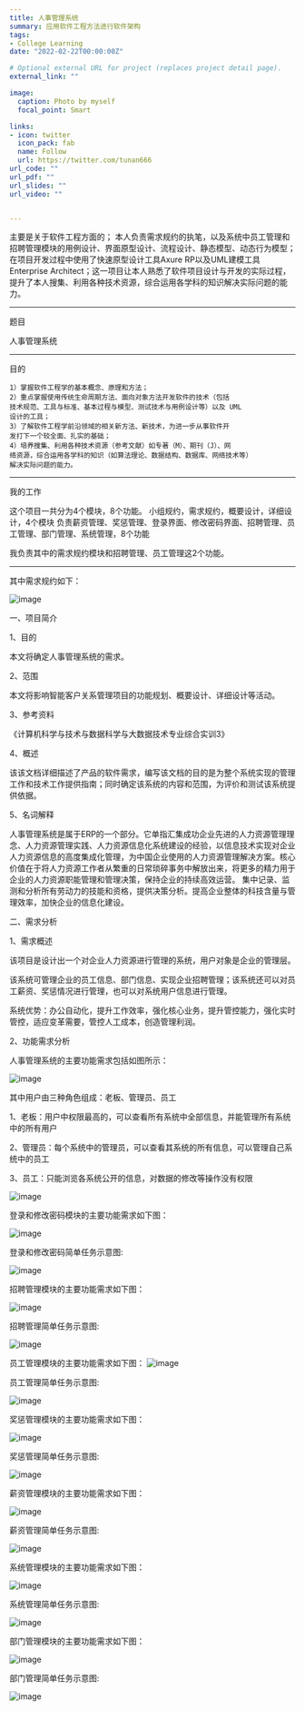 ```yaml
---
title: 人事管理系统
summary: 应用软件工程方法进行软件架构
tags:
- College Learning
date: "2022-02-22T00:00:00Z"

# Optional external URL for project (replaces project detail page).
external_link: ""

image:
  caption: Photo by myself
  focal_point: Smart

links:
- icon: twitter
  icon_pack: fab
  name: Follow
  url: https://twitter.com/tunan666
url_code: ""
url_pdf: ""
url_slides: ""
url_video: ""


---
```

主要是关于软件工程方面的；
本人负责需求规约的执笔，以及系统中员工管理和招聘管理模块的用例设计、界面原型设计、流程设计、静态模型、动态行为模型；
在项目开发过程中使用了快速原型设计工具Axure RP以及UML建模工具Enterprise Architect；这一项目让本人熟悉了软件项目设计与开发的实际过程，提升了本人搜集、利用各种技术资源，综合运用各学科的知识解决实际问题的能力。

---
题目

人事管理系统

---
目的

    1）掌握软件工程学的基本概念、原理和方法；
    2）重点掌握使用传统生命周期方法、面向对象方法开发软件的技术（包括
    技术规范、工具与标准、基本过程与模型、测试技术与用例设计等）以及 UML
    设计的工具； 
    3）了解软件工程学前沿领域的相关新方法、新技术，为进一步从事软件开
    发打下一个较全面、扎实的基础；
    4）培养搜集、利用各种技术资源（参考文献）如专著（M）、期刊（J）、网
    络资源，综合运用各学科的知识（如算法理论、数据结构、数据库、网络技术等）
    解决实际问题的能力。

---
我的工作

这个项目一共分为4个模块，8个功能。
    小组规约，需求规约，概要设计，详细设计，4个模块
    负责薪资管理、奖惩管理、登录界面、修改密码界面、招聘管理、员工管理、部门管理、系统管理，8个功能
    
我负责其中的需求规约模块和招聘管理、员工管理这2个功能。

---
其中需求规约如下：

![image](https://user-images.githubusercontent.com/56355246/156125944-615c6a8e-1fb2-4621-b41c-8c0a00c485ea.png)


一、项目简介

1、目的

本文将确定人事管理系统的需求。


2、范围

本文将影响智能客户关系管理项目的功能规划、概要设计、详细设计等活动。


3、参考资料

《计算机科学与技术与数据科学与大数据技术专业综合实训3》


4、概述

该该文档详细描述了产品的软件需求，编写该文档的目的是为整个系统实现的管理工作和技术工作提供指南；同时确定该系统的内容和范围，为评价和测试该系统提供依据。

5、名词解释

人事管理系统是属于ERP的一个部分。它单指汇集成功企业先进的人力资源管理理念、人力资源管理实践、人力资源信息化系统建设的经验，以信息技术实现对企业人力资源信息的高度集成化管理，为中国企业使用的人力资源管理解决方案。核心价值在于将人力资源工作者从繁重的日常琐碎事务中解放出来，将更多的精力用于企业的人力资源职能管理和管理决策，保持企业的持续高效运营。 集中记录、监测和分析所有劳动力的技能和资格，提供决策分析。提高企业整体的科技含量与管理效率，加快企业的信息化建设。


二、需求分析


1、需求概述


该项目是设计出一个对企业人力资源进行管理的系统，用户对象是企业的管理层。

该系统可管理企业的员工信息、部门信息、实现企业招聘管理；该系统还可以对员工薪资、奖惩情况进行管理，也可以对系统用户信息进行管理。

系统优势：办公自动化，提升工作效率，强化核心业务，提升管控能力，强化实时管控，适应变革需要，管控人工成本，创造管理利润。

2、功能需求分析

人事管理系统的主要功能需求包括如图所示：

![image](https://user-images.githubusercontent.com/56355246/156124986-cdd6b740-961b-4d2e-8a4e-160d3f8fc15a.png)

其中用户由三种角色组成：老板、管理员、员工

1、老板：用户中权限最高的，可以查看所有系统中全部信息，并能管理所有系统中的所有用户

2、管理员：每个系统中的管理员，可以查看其系统的所有信息，可以管理自己系统中的员工

3、员工：只能浏览各系统公开的信息，对数据的修改等操作没有权限

![image](https://user-images.githubusercontent.com/56355246/156125093-42498aa4-834d-4d0a-9304-594aa5a3a023.png)



登录和修改密码模块的主要功能需求如下图：

![image](https://user-images.githubusercontent.com/56355246/156125185-2c2c7242-623a-4dfc-8385-d9e6f2d8f4f6.png)

登录和修改密码简单任务示意图:

![image](https://user-images.githubusercontent.com/56355246/156125215-c7488439-22df-49a5-8f90-6199c87bbf00.png)


招聘管理模块的主要功能需求如下图：

![image](https://user-images.githubusercontent.com/56355246/156125260-785830d4-486d-4278-aeb0-9419cfc36ac3.png)


招聘管理简单任务示意图:

![image](https://user-images.githubusercontent.com/56355246/156125284-e79c7b18-d885-44c8-adcf-591f1239e173.png)


员工管理模块的主要功能需求如下图：
![image](https://user-images.githubusercontent.com/56355246/156125311-914064b9-7298-4f11-9d8e-01bbc786640e.png)


员工管理简单任务示意图:

![image](https://user-images.githubusercontent.com/56355246/156125340-f803766a-ba8d-4762-9351-e8003b178e21.png)


奖惩管理模块的主要功能需求如下图：

![image](https://user-images.githubusercontent.com/56355246/156125364-3ae79b92-9a26-4c9b-862a-dbd3b52ec87a.png)


奖惩管理简单任务示意图:

![image](https://user-images.githubusercontent.com/56355246/156125389-40497b4d-350e-4701-918b-51e9fc96739d.png)


薪资管理模块的主要功能需求如下图：

![image](https://user-images.githubusercontent.com/56355246/156125413-9c2bcc5f-ef34-4365-80d3-29b58e5eed46.png)

薪资管理简单任务示意图:

![image](https://user-images.githubusercontent.com/56355246/156125446-b0013c96-01d9-4c9f-be39-80a712d8687d.png)

系统管理模块的主要功能需求如下图：

![image](https://user-images.githubusercontent.com/56355246/156125522-4f790f31-e8a9-445f-bee7-cf33a858bb77.png)


系统管理简单任务示意图:

![image](https://user-images.githubusercontent.com/56355246/156125545-c0f839ae-e751-4693-96ea-ca6b8c7d019d.png)


部门管理模块的主要功能需求如下图：

![image](https://user-images.githubusercontent.com/56355246/156125575-9d7dbcbd-3648-49ce-ac33-249f90e62b50.png)


部门管理简单任务示意图:

![image](https://user-images.githubusercontent.com/56355246/156125617-2d330f84-4868-432c-a152-b3a9f3699557.png)






